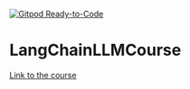 
[![Gitpod Ready-to-Code](https://img.shields.io/badge/Gitpod-Ready--to--Code-blue?logo=gitpod)](https://gitpod.io/#https://github.com/hortinstein/LangChainLLMCourse) 

# LangChainLLMCourse

[Link to the course](https://www.udemy.com/course/master-langchain-pinecone-openai-build-llm-applications)